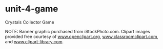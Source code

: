 # unit-4-game
Crystals Collector Game



NOTE: Banner graphic purchased from iStockPhoto.com.  Clipart images provided free courtesy of www.openclipart.org, www.classroomclipart.com, and www.clipart-library.com.  

